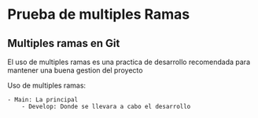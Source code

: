 # Prueba de multiples Ramas

## Multiples ramas en Git
El uso de multiples ramas es una practica de desarrollo recomendada para mantener una buena gestion
del proyecto

Uso de multiples ramas:

    - Main: La principal
        - Develop: Donde se llevara a cabo el desarrollo